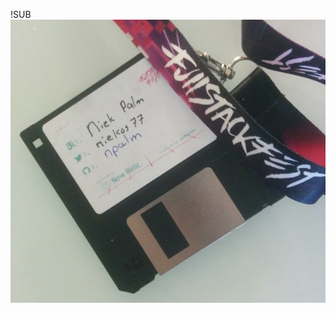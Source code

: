 <!-- .slide: data-background="images/book.jpg" data-transition="slide" data-background-transition="fade" -->

!SUB
![me](images/disk.jpg)
